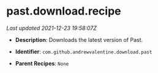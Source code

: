 # past.download.recipe

_Last updated 2021-12-23 19:58:07Z_

- **Description**: Downloads the latest version of Past.

- **Identifier**: `com.github.andrewvalentine.download.past`

- **Parent Recipes**: `None`
